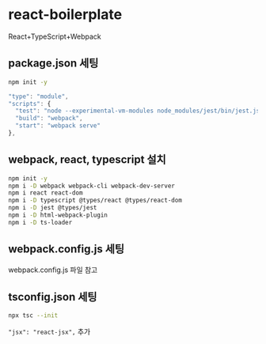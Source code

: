 # react-boilerplate

React+TypeScript+Webpack

## package.json 세팅

```bash
npm init -y
```

```js
"type": "module",
"scripts": {
  "test": "node --experimental-vm-modules node_modules/jest/bin/jest.js --coverage",
  "build": "webpack",
  "start": "webpack serve"
},
```

## webpack, react, typescript 설치

```bash
npm init -y
npm i -D webpack webpack-cli webpack-dev-server
npm i react react-dom
npm i -D typescript @types/react @types/react-dom
npm i -D jest @types/jest
npm i -D html-webpack-plugin
npm i -D ts-loader
```

## webpack.config.js 세팅

webpack.config.js 파일 참고

## tsconfig.json 세팅

```bash
npx tsc --init
```

`"jsx": "react-jsx",` 추가
